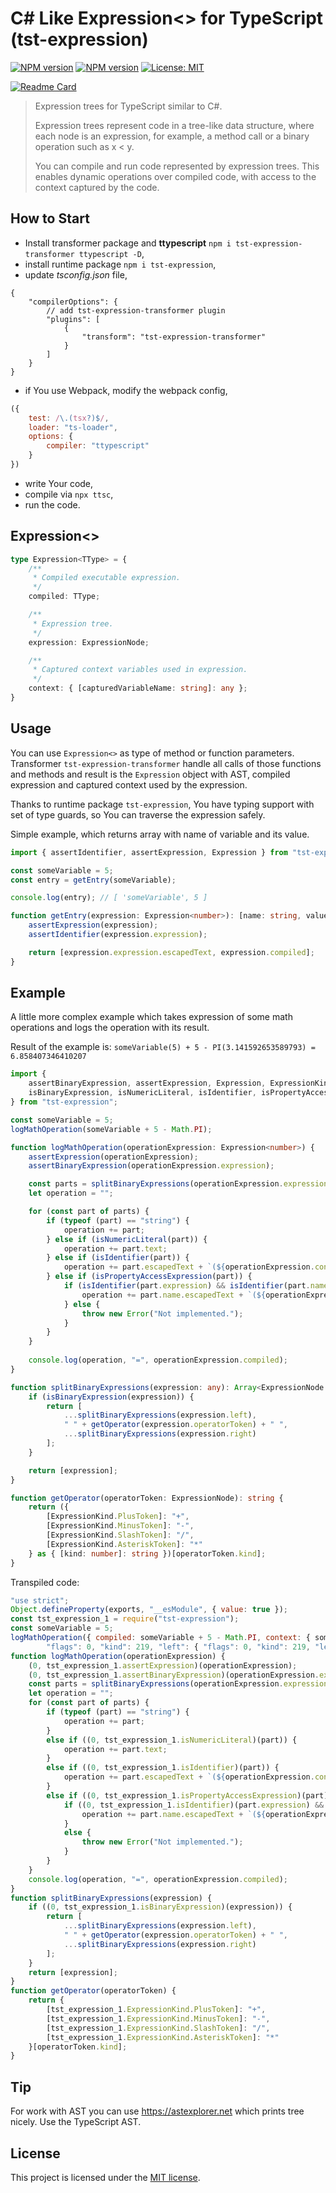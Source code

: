 # C# Like Expression<> for TypeScript (tst-expression)
[![NPM version](https://img.shields.io/npm/v/tst-expression.svg?colorB=brightgreen&label=tst-expression)](https://www.npmjs.com/package/tst-expression) 
[![NPM version](https://img.shields.io/npm/v/tst-expression-transformer.svg?colorB=brightgreen&label=tst-expression-transformer)](https://www.npmjs.com/package/tst-expression-transformer) 
[![License: MIT](https://img.shields.io/badge/License-MIT-green.svg)](https://github.com/Hookyns/tst-expression/blob/main/LICENSE)

[![Readme Card](https://github-readme-stats.vercel.app/api/pin/?username=hookyns&repo=tst-expression&theme=tokyonight)](https://github.com/Hookyns/tst-expression)

> Expression trees for TypeScript similar to C#. 
> 
> Expression trees represent code in a tree-like data structure, where each node is an expression, for example, a method call or a binary operation such as x < y.
> 
> You can compile and run code represented by expression trees. This enables dynamic operations over compiled code, with access to the context captured by the code.

## How to Start
* Install transformer package and **ttypescript** `npm i tst-expression-transformer ttypescript -D`,
* install runtime package `npm i tst-expression`,
* update *tsconfig.json* file,
```json5
{
    "compilerOptions": {
        // add tst-expression-transformer plugin
        "plugins": [
            {
                "transform": "tst-expression-transformer"
            }
        ]
    }
}
```
* if You use Webpack, modify the webpack config,
```javascript
({
    test: /\.(tsx?)$/,
    loader: "ts-loader",
    options: {
        compiler: "ttypescript"
    }
})
```
* write Your code,
* compile via `npx ttsc`,
* run the code.

## Expression<>
```typescript
type Expression<TType> = {
    /**
     * Compiled executable expression.
     */
    compiled: TType;

    /**
     * Expression tree.
     */
    expression: ExpressionNode;

    /**
     * Captured context variables used in expression.
     */
    context: { [capturedVariableName: string]: any };
}
```

## Usage
You can use `Expression<>` as type of method or function parameters. 
Transformer `tst-expression-transformer` handle all calls of those functions and methods 
and result is the `Expression` object with AST, compiled expression and captured context used by the expression.

Thanks to runtime package `tst-expression`, You have typing support with set of type guards, 
so You can traverse the expression safely.

Simple example, which returns array with name of variable and its value.
```typescript
import { assertIdentifier, assertExpression, Expression } from "tst-expression";

const someVariable = 5;
const entry = getEntry(someVariable);

console.log(entry); // [ 'someVariable', 5 ]

function getEntry(expression: Expression<number>): [name: string, value: number] {
    assertExpression(expression);
    assertIdentifier(expression.expression);

    return [expression.expression.escapedText, expression.compiled];
}
```

## Example
A little more complex example which takes expression of some math operations and logs the operation with its result.

Result of the example is: `someVariable(5) + 5 - PI(3.141592653589793) = 6.858407346410207`

```typescript
import { 
    assertBinaryExpression, assertExpression, Expression, ExpressionKind, ExpressionNode, 
    isBinaryExpression, isNumericLiteral, isIdentifier, isPropertyAccessExpression 
} from "tst-expression";

const someVariable = 5;
logMathOperation(someVariable + 5 - Math.PI);

function logMathOperation(operationExpression: Expression<number>) {
    assertExpression(operationExpression);
    assertBinaryExpression(operationExpression.expression);

    const parts = splitBinaryExpressions(operationExpression.expression);
    let operation = "";

    for (const part of parts) {
        if (typeof (part) == "string") {
            operation += part;
        } else if (isNumericLiteral(part)) {
            operation += part.text;
        } else if (isIdentifier(part)) {
            operation += part.escapedText + `(${operationExpression.context[part.escapedText]})`;
        } else if (isPropertyAccessExpression(part)) {
            if (isIdentifier(part.expression) && isIdentifier(part.name)) {
                operation += part.name.escapedText + `(${operationExpression.context[part.expression.escapedText][part.name.escapedText]})`;
            } else {
                throw new Error("Not implemented.");
            }
        }
    }
    
    console.log(operation, "=", operationExpression.compiled);
}

function splitBinaryExpressions(expression: any): Array<ExpressionNode | string> {
    if (isBinaryExpression(expression)) {
        return [
            ...splitBinaryExpressions(expression.left),
            " " + getOperator(expression.operatorToken) + " ",
            ...splitBinaryExpressions(expression.right)
        ];
    }

    return [expression];
}

function getOperator(operatorToken: ExpressionNode): string {
    return ({
        [ExpressionKind.PlusToken]: "+",
        [ExpressionKind.MinusToken]: "-",
        [ExpressionKind.SlashToken]: "/",
        [ExpressionKind.AsteriskToken]: "*"
    } as { [kind: number]: string })[operatorToken.kind];
}
```

Transpiled code:
```javascript
"use strict";
Object.defineProperty(exports, "__esModule", { value: true });
const tst_expression_1 = require("tst-expression");
const someVariable = 5;
logMathOperation({ compiled: someVariable + 5 - Math.PI, context: { someVariable, Math }, expression: {
        "flags": 0, "kind": 219, "left": { "flags": 0, "kind": 219, "left": { "flags": 0, "kind": 79, "escapedText": "someVariable" }, "operatorToken": { "flags": 0, "kind": 39 }, "right": { "flags": 0, "kind": 8, "text": "5", "numericLiteralFlags": 0 } }, "operatorToken": { "flags": 0, "kind": 40 }, "right": { "flags": 0, "kind": 204, "expression": { "flags": 0, "kind": 79, "escapedText": "Math" }, "name": { "flags": 0, "kind": 79, "escapedText": "PI" } } } });
function logMathOperation(operationExpression) {
    (0, tst_expression_1.assertExpression)(operationExpression);
    (0, tst_expression_1.assertBinaryExpression)(operationExpression.expression);
    const parts = splitBinaryExpressions(operationExpression.expression);
    let operation = "";
    for (const part of parts) {
        if (typeof (part) == "string") {
            operation += part;
        }
        else if ((0, tst_expression_1.isNumericLiteral)(part)) {
            operation += part.text;
        }
        else if ((0, tst_expression_1.isIdentifier)(part)) {
            operation += part.escapedText + `(${operationExpression.context[part.escapedText]})`;
        }
        else if ((0, tst_expression_1.isPropertyAccessExpression)(part)) {
            if ((0, tst_expression_1.isIdentifier)(part.expression) && (0, tst_expression_1.isIdentifier)(part.name)) {
                operation += part.name.escapedText + `(${operationExpression.context[part.expression.escapedText][part.name.escapedText]})`;
            }
            else {
                throw new Error("Not implemented.");
            }
        }
    }
    console.log(operation, "=", operationExpression.compiled);
}
function splitBinaryExpressions(expression) {
    if ((0, tst_expression_1.isBinaryExpression)(expression)) {
        return [
            ...splitBinaryExpressions(expression.left),
            " " + getOperator(expression.operatorToken) + " ",
            ...splitBinaryExpressions(expression.right)
        ];
    }
    return [expression];
}
function getOperator(operatorToken) {
    return {
        [tst_expression_1.ExpressionKind.PlusToken]: "+",
        [tst_expression_1.ExpressionKind.MinusToken]: "-",
        [tst_expression_1.ExpressionKind.SlashToken]: "/",
        [tst_expression_1.ExpressionKind.AsteriskToken]: "*"
    }[operatorToken.kind];
}
```

## Tip
For work with AST you can use https://astexplorer.net which prints tree nicely. Use the TypeScript AST.

## License
This project is licensed under the [MIT license](./LICENSE).